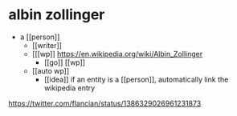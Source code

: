 # albin zollinger

- a [[person]]
  - [[writer]]
  - [[[wp]] https://en.wikipedia.org/wiki/Albin_Zollinger
    - [[go]] [[wp]]
  - [[auto wp]]
    - [[idea]] if an entity is a [[person]], automatically link the wikipedia entry

https://twitter.com/flancian/status/1386329026961231873


